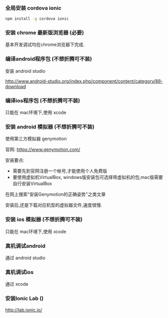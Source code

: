 


### 全局安装 cordova ionic

```bash
npm install -g cordova ionic
```



### 安装 chrome 最新版浏览器 (必要)

基本开发调试均在chrome浏览器下完成. 

### 编译android程序包 (不想折腾可不装)

安装 android studio

http://www.android-studio.org/index.php/component/content/category/88-download

### 编译ios程序包 (不想折腾可不装)

只能在 mac环境下,使用 xcode

### 安装 android 模拟器 (不想折腾可不装)

使用第三方模拟器  genymotion 

官网: https://www.genymotion.com/

安装要点:

- 需要先到官网注册一个帐号,才能使用个人免费版
- 要使用虚拟机VirtualBox, windows版安装包可选择带虚拟机的包,mac版需要自行安装VirtualBox 

在网上搜索"安装Genymotion的正确姿势"之类文章


安装后,还是下载对应机型的虚拟器文件,速度很慢.


### 安装 ios 模拟器 (不想折腾可不装)

只能在 mac环境下,使用 xcode

### 真机调试android

通过 android studio

### 真机调试ios

通过 xcode

### 安装Ionic Lab ()



http://lab.ionic.io/
